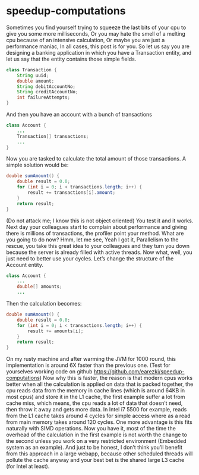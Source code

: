 # speedup-computations
Sometimes you find yourself trying to squeeze the last bits of your cpu to give you some more milliseconds, Or you may hate the smell of a melting cpu because of an intensive calculation, Or maybe you are just a performance maniac, In all cases, this post is for you.
So let us say you are designing a banking application in which you have a Transaction entity, and let us say that the entity contains those simple fields.
```java
class Transaction {
	String uuid;
	double amount;
	String debitAccountNo;
	String creditAccountNo;
	int failureAttempts;
}
```
And then you have an account with a bunch of transactions
```java
class Account {
	...
	Transaction[] transactions;
	...
}
```
Now you are tasked to calculate the total amount of those transactions.
A simple solution would be:
```java
double sumAmount() {
	double result = 0.0;
	for (int i = 0; i < transactions.length; i++) {
    	result += transactions[i].amount;
	}
	return result;
}
```
(Do not attack me; I know this is not object oriented)
You test it and it works. Next day your colleagues start to complain about performance and giving there is millions of transactions, the profiler point your method. What are you going to do now? Hmm, let me see, Yeah I got it, Parallelism to the rescue, you take this great idea to your colleagues and they turn you down because the server is already filled with active threads.
Now what, well, you just need to better use your cycles.
Let’s change the structure of the Account entity.
```java
class Account {
	...
	double[] amounts;
	...
```
Then the calculation becomes:
```java
double sumAmount() {
	double result = 0.0;
	for (int i = 0; i < transactions.length; i++) {
    	result += amounts[i];
	}
	return result;
}
```
On my rusty machine and after warming the JVM for 1000 round, this implementation is around 6X faster than the previous one. (Test for yourselves working code on github https://github.com/earezki/speedup-computations)
Now why this is faster, the reason is that modern cpus works better when all the calculation is applied on data that is packed together, the cpu reads data from the memory in cache lines (which is around 64KB in most cpus) and store it in the L1 cache, the first example suffer a lot from cache miss, which means, the cpu reads a lot of data that doesn’t need, then throw it away and gets more data.
In Intel i7 5500 for example, reads from the L1 cache takes around 4 cycles for simple access where as a read from main memory takes around 120 cycles.
One more advantage is this fits naturally with SIMD operations.
Now you have it, most of the time the overhead of the calculation in the first example is not worth the change to the second unless you work on a very restricted environment (Embedded system as an example). And just to be honest, I don’t think you’ll benefit from this approach in a large webapp, because other scheduled threads will pollute the cache anyway and your best bet is the shared large L3 cache (for Intel at least).
